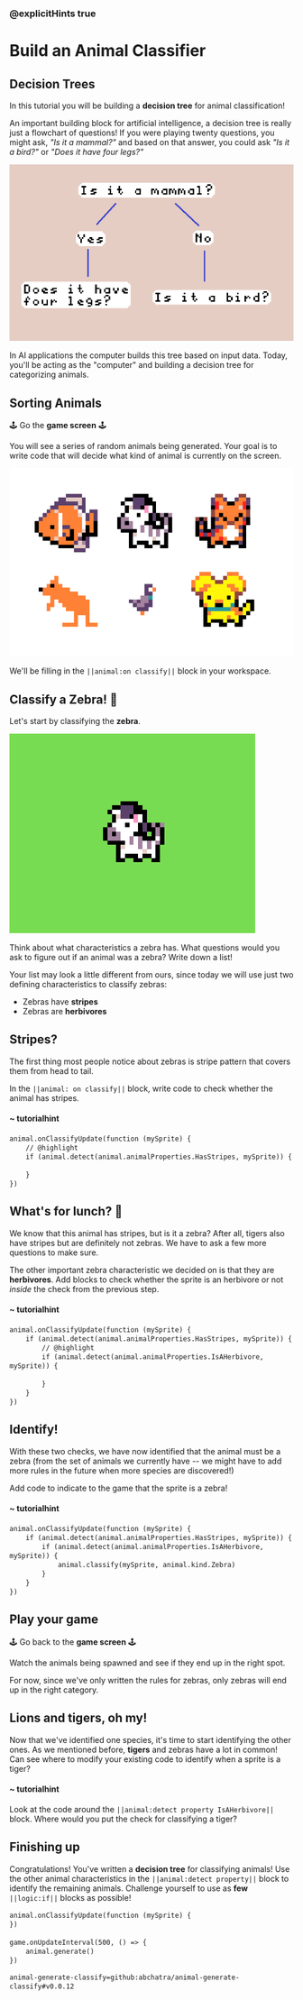 ### @explicitHints true

# Build an Animal Classifier

## Decision Trees

In this tutorial you will be building a **decision tree** for animal 
classification! 

An important building block for artificial intelligence, a decision tree 
is really just a flowchart of questions! If you were playing twenty 
questions, you might ask, *"Is it a mammal?"* and based on that answer, you 
could ask *"Is it a bird?"* or *"Does it have four legs?"*

![A flow chart for classifying animals](https://raw.githubusercontent.com/jwunderl/arcade-pet-class-room/master/flowchart.png)

In AI applications the computer builds this tree based on input data. 
Today, you'll be acting as the "computer" and building a decision tree for 
categorizing animals.

## Sorting Animals 

🕹 Go the **game screen** 🕹

You will see a series of random animals being generated. Your goal is 
to write code that will decide what kind of animal is currently on the 
screen. 

![Six animal pixel sprites](https://raw.githubusercontent.com/jwunderl/arcade-pet-class-room/master/animals.png)

We'll be filling in the `||animal:on classify||` block in your workspace.

## Classify a Zebra! 🦓

Let's start by classifying the **zebra**.

![Zebra pixel sprite](https://raw.githubusercontent.com/jwunderl/arcade-pet-class-room/master/zebra.png)

Think about what characteristics a zebra has. What questions would 
you ask to figure out if an animal was a zebra? Write down a list!

Your list may look a little different from ours, since today we will 
use just two defining characteristics to classify zebras:

* Zebras have **stripes**
* Zebras are **herbivores**

## Stripes?

The first thing most people notice about zebras is stripe pattern 
that covers them from head to tail.

In the `||animal: on classify||` block, write code to check whether 
the animal has stripes.

#### ~ tutorialhint

```blocks
animal.onClassifyUpdate(function (mySprite) {
    // @highlight
    if (animal.detect(animal.animalProperties.HasStripes, mySprite)) {
    	
    }
})
```

## What's for lunch? 🥬

We know that this animal has stripes, but is it a zebra? After all, tigers 
also have stripes but are definitely not zebras. We have to ask a few more 
questions to make sure.

The other important zebra characteristic we decided on is that they 
are **herbivores**. Add blocks to check whether the sprite is an 
herbivore or not *inside* the check from the previous step.

#### ~ tutorialhint

```blocks
animal.onClassifyUpdate(function (mySprite) {
    if (animal.detect(animal.animalProperties.HasStripes, mySprite)) {
        // @highlight
    	if (animal.detect(animal.animalProperties.IsAHerbivore, mySprite)) {
    	      
        }
    }
})
```

## Identify!

With these two checks, we have now identified that the animal must be a zebra
(from the set of animals we currently have -- we might have to add more rules 
in the future when more species are discovered!)

Add code to indicate to the game that the sprite is a zebra!

#### ~ tutorialhint

```blocks
animal.onClassifyUpdate(function (mySprite) {
    if (animal.detect(animal.animalProperties.HasStripes, mySprite)) {
    	if (animal.detect(animal.animalProperties.IsAHerbivore, mySprite)) {
    	    animal.classify(mySprite, animal.kind.Zebra)
        }
    }
})
```

## Play your game

🕹 Go back to the **game screen** 🕹

Watch the animals being spawned and see if they end up in the right spot.

For now, since we've only written the rules for zebras, only zebras will
end up in the right category.

## Lions and tigers, oh my!

Now that we've identified one species, it's time to start identifying the 
other ones. As we mentioned before, **tigers** and zebras have a lot in 
common! Can see where to modify your existing code to identify when a 
sprite is a tiger?

#### ~ tutorialhint

Look at the code around the `||animal:detect property IsAHerbivore||` block. 
Where would you put the check for classifying a tiger?

## Finishing up

Congratulations! You've written a **decision tree** for classifying animals! 
Use the other animal characteristics in the `||animal:detect property||`
block to identify the remaining animals. Challenge yourself to use as **few** 
`||logic:if||` blocks as possible!


```template
animal.onClassifyUpdate(function (mySprite) {
})

game.onUpdateInterval(500, () => {
    animal.generate()
})
```

```package
animal-generate-classify=github:abchatra/animal-generate-classify#v0.0.12
```
